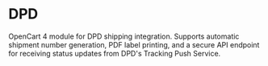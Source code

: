 # DPD
OpenCart 4 module for DPD shipping integration. Supports automatic shipment number generation, PDF label printing, and a secure API endpoint for receiving status updates from DPD's Tracking Push Service.
